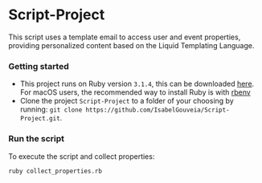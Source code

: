# Script-Project

This script uses a template email to access user and event properties, providing personalized content based on the Liquid Templating Language.

### Getting started
- This project runs on Ruby version `3.1.4`, this can be downloaded [here](https://rubyinstaller.org/downloads/archives/). For macOS users, the recommended way to install Ruby is with [rbenv](https://github.com/rbenv/rbenv)
- Clone the project `Script-Project` to a folder of your choosing by running: `git clone https://github.com/IsabelGouveia/Script-Project.git`.

### Run the script

To execute the script and collect properties:

```bash
ruby collect_properties.rb
```
